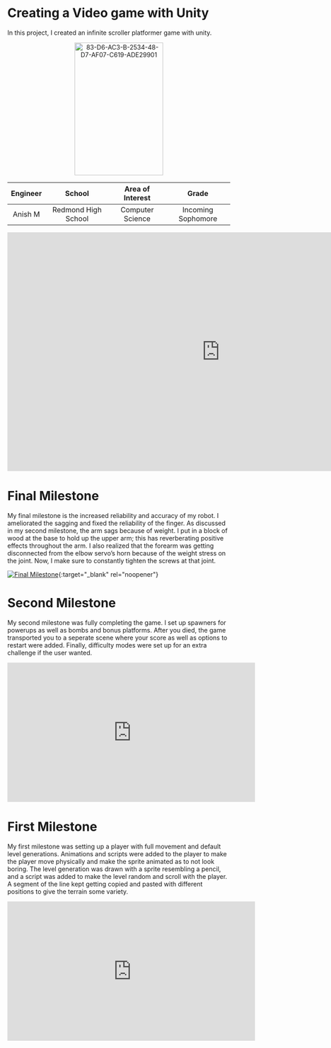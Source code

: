 ﻿# Creating a Video game with Unity
In this project, I created an infinite scroller platformer game with unity.

<p align="center"> 
<a href="https://ibb.co/MSfssZX"><img src="https://i.ibb.co/Gp900nh/83-D6-AC3-B-2534-48-D7-AF07-C619-ADE29901.jpg" alt="83-D6-AC3-B-2534-48-D7-AF07-C619-ADE29901" border="0" height="300" width="200" /></a>
</p>

| **Engineer** | **School** | **Area of Interest** | **Grade** |
|:--:|:--:|:--:|:--:|
| Anish M | Redmond High School | Computer Science | Incoming Sophomore

<iframe mozallowfullscreen="true" allow="autoplay; fullscreen" src="https://dragonfirez9.github.io/BSE_Template_Portfolio/game%20try%202/index.html" style="border:0px #000000 none;" name="My Game" scrolling="no" msallowfullscreen="true" allowfullscreen="true" webkitallowfullscreen="true" allowtransparency="true" frameborder="0" marginheight="px" marginwidth="320px" height="540px" width="960px"></iframe> 
  
# Final Milestone
My final milestone is the increased reliability and accuracy of my robot. I ameliorated the sagging and fixed the reliability of the finger. As discussed in my second milestone, the arm sags because of weight. I put in a block of wood at the base to hold up the upper arm; this has reverberating positive effects throughout the arm. I also realized that the forearm was getting disconnected from the elbow servo’s horn because of the weight stress on the joint. Now, I make sure to constantly tighten the screws at that joint. 

[![Final Milestone](https://res.cloudinary.com/marcomontalbano/image/upload/v1612573869/video_to_markdown/images/youtube--F7M7imOVGug-c05b58ac6eb4c4700831b2b3070cd403.jpg )](https://www.youtube.com/watch?v=F7M7imOVGug&feature=emb_logo "Final Milestone"){:target="_blank" rel="noopener"}

# Second Milestone
My second milestone was fully completing the game. I set up spawners for powerups as well as bombs and bonus platforms. After you died, the game transported you to a seperate scene where your score as well as options to restart were added. Finally, difficulty modes were set up for an extra challenge if the user wanted. 

<iframe width="560" height="315" src="https://www.youtube.com/embed/w9REOa6XFvM" title="YouTube video player" frameborder="0" allow="accelerometer; autoplay; clipboard-write; encrypted-media; gyroscope; picture-in-picture" allowfullscreen></iframe>

# First Milestone
  

My first milestone was setting up a player with full movement and default level generations. Animations and scripts were added to the player to make the player move physically and make the sprite animated as to not look boring. The level generation was drawn with a sprite resembling a pencil, and a script was added to make the level random and scroll with the player. A segment of the line kept getting copied and pasted with different positions to give the terrain some variety.

<iframe width="560" height="315" src="https://www.youtube.com/embed/aOUD1nJ_eJI" title="YouTube video player" frameborder="0" allow="accelerometer; autoplay; clipboard-write; encrypted-media; gyroscope; picture-in-picture" allowfullscreen></iframe>
